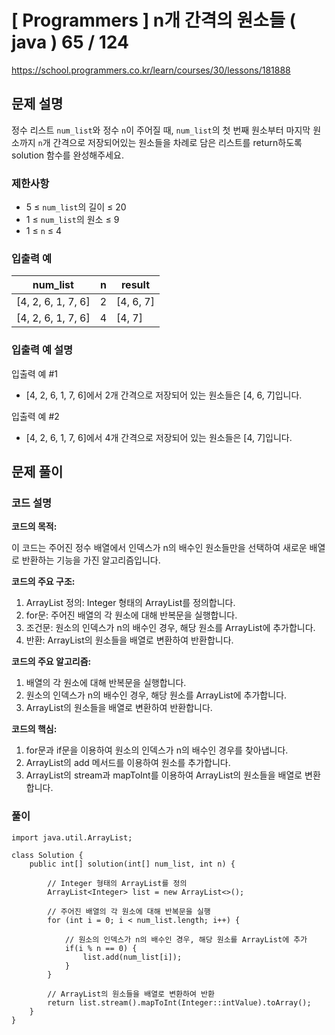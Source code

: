 # [ Programmers ] n개 간격의 원소들 ( java ) 65 / 124
https://school.programmers.co.kr/learn/courses/30/lessons/181888

## 문제 설명

정수 리스트 `num_list`와 정수 `n`이 주어질 때, `num_list`의 첫 번째 원소부터 마지막 원소까지 `n`개 간격으로 저장되어있는 원소들을 차례로 담은 리스트를 return하도록 solution 함수를 완성해주세요.


### 제한사항

- 5 ≤ `num_list`의 길이 ≤ 20
- 1 ≤ `num_list`의 원소 ≤ 9
- 1 ≤ `n` ≤ 4


### 입출력 예

|num_list|n|result|
|---|---|---|
|[4, 2, 6, 1, 7, 6]|2|[4, 6, 7]|
|[4, 2, 6, 1, 7, 6]|4|[4, 7]|


### 입출력 예 설명

입출력 예 #1

- [4, 2, 6, 1, 7, 6]에서 2개 간격으로 저장되어 있는 원소들은 [4, 6, 7]입니다.

입출력 예 #2

- [4, 2, 6, 1, 7, 6]에서 4개 간격으로 저장되어 있는 원소들은 [4, 7]입니다.

## 문제 풀이
### 코드 설명

**코드의 목적:**

이 코드는 주어진 정수 배열에서 인덱스가 n의 배수인 원소들만을 선택하여 새로운 배열로 반환하는 기능을 가진 알고리즘입니다.

**코드의 주요 구조:**

1. ArrayList 정의: Integer 형태의 ArrayList를 정의합니다.
2. for문: 주어진 배열의 각 원소에 대해 반복문을 실행합니다.
3. 조건문: 원소의 인덱스가 n의 배수인 경우, 해당 원소를 ArrayList에 추가합니다.
4. 반환: ArrayList의 원소들을 배열로 변환하여 반환합니다.

**코드의 주요 알고리즘:**

1. 배열의 각 원소에 대해 반복문을 실행합니다.
2. 원소의 인덱스가 n의 배수인 경우, 해당 원소를 ArrayList에 추가합니다.
3. ArrayList의 원소들을 배열로 변환하여 반환합니다.

**코드의 핵심:**

1. for문과 if문을 이용하여 원소의 인덱스가 n의 배수인 경우를 찾아냅니다.
2. ArrayList의 add 메서드를 이용하여 원소를 추가합니다.
3. ArrayList의 stream과 mapToInt를 이용하여 ArrayList의 원소들을 배열로 변환합니다.

### 풀이
```
import java.util.ArrayList;

class Solution {
    public int[] solution(int[] num_list, int n) {
    
        // Integer 형태의 ArrayList를 정의
        ArrayList<Integer> list = new ArrayList<>();

        // 주어진 배열의 각 원소에 대해 반복문을 실행
        for (int i = 0; i < num_list.length; i++) {
        
            // 원소의 인덱스가 n의 배수인 경우, 해당 원소를 ArrayList에 추가
            if(i % n == 0) {
                list.add(num_list[i]);
            }
        }

        // ArrayList의 원소들을 배열로 변환하여 반환
        return list.stream().mapToInt(Integer::intValue).toArray();
    }
}
```

